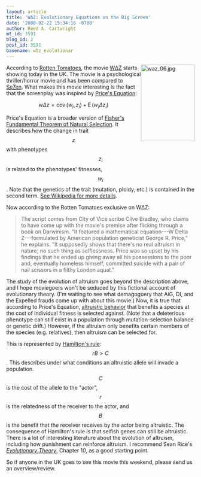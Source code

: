 ```yaml
---
layout: article
title: 'WΔZ: Evolutionary Equations on the Big Screen'
date: '2008-02-22 15:34:16 -0700'
author: Reed A. Cartwright
mt_id: 3591
blog_id: 2
post_id: 3591
basename: wδz_evolutionar
---
```

<a href="http://wazthemovie.com/"><img src="http://pandasthumb.org/archives/waz_06.jpg" alt="waz_06.jpg" width="144" height="205" style="float:right;" /></a>

According to [Rotten Tomatoes](http://www.rottentomatoes.com/m/waz/news/1710641/1.php), the movie [W&Delta;Z](http://wazthemovie.com/) starts showing today in the UK.  The movie is a psychological thriller/horror movie and has been compared to  [Se7en](http://en.wikipedia.org/wiki/Se7en).  What makes this movie interesting is the fact that the screenplay was inspired by [Price's Equation](http://en.wikipedia.org/wiki/Price_equation):

$$
w\Delta z = \operatorname{cov}\left(w_i, z_i\right)+\operatorname{E}\left(w_i \Delta z_i\right)
$$

Price's Equation is a broader version of [Fisher's Fundamental Theorem of Natural Selection](http://en.wikipedia.org/wiki/Fisher%27s_fundamental_theorem_of_natural_selection).  It describes how the change in trait $$z$$ with phenotypes $$z_i$$ is related to the phenotypes' fitnesses, $$w_i$$.  Note that the genetics of the trait (mutation, ploidy, etc.) is contained in the second term.  [See Wikipedia for more details](http://en.wikipedia.org/wiki/Price_equation).

Now according to the Rotten Tomatoes exclusive on W&Delta;Z:

> The script comes from City of Vice scribe Clive Bradley, who claims to have come up with the movie's premise after flicking through a book on Darwinism. "It featured a mathematical equation---W Delta Z---formulated by American population geneticist George R. Price," he explains. "It supposedly shows that there's no real altruism in nature; no such thing as selflessness. Price was so upset by his findings that he ended up giving away all his possessions to the poor and, eventually homeless himself, committed suicide with a pair of nail scissors in a filthy London squat."

The study of the evolution of altruism goes beyond the description above, and I hope moviegoers won't be seduced by this fictional account of evolutionary theory.  (I'm waiting to see what demagoguery that AiG, DI, and the Expelled frauds come up with about this movie.)  Now, it is true that according to Price's Equation, [altruistic behavior](http://en.wikipedia.org/wiki/Price_equation#Evolution_of_altruism) that benefits a species at the cost of individual fitness is selected against.  (Note that a deleterious phenotype can still exist in a population through mutation-selection balance or genetic drift.)  However, if the altruism only benefits certain members of the species (e.g. relatives), then altruism can be selected for.

This is represented by [Hamilton's rule](http://en.wikipedia.org/wiki/Kin_selection#Hamilton.27s_rule): $$rB > C$$. This describes under what conditions an altruistic allele will invade a population.  $$C$$ is the cost of the allele to the "actor", $$r$$ is the relatedness of the receiver to the actor, and $$B$$ is the benefit that the receiver receives by the actor being altruistic.  The consequence of Hamilton's rule is that selfish genes can still be altruistic.  There is a lot of interesting literature about the evolution of altruism, including how punishment can reinforce altruism.  I recommend Sean Rice's [_Evolutionary Theory_](http://www.amazon.com/Evolutionary-Theory-Sean-H-Rice/dp/0878937021/), Chapter 10, as a good starting point.

So if anyone in the UK goes to see this movie this weekend, please send us an overview/review.
